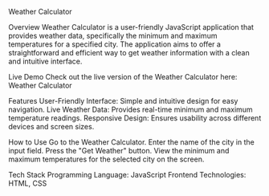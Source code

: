 Weather Calculator


Overview
Weather Calculator is a user-friendly JavaScript application that provides weather data, specifically the minimum and maximum temperatures for a specified city. The application aims to offer a straightforward and efficient way to get weather information with a clean and intuitive interface.



Live Demo
Check out the live version of the Weather Calculator here: Weather Calculator



Features
User-Friendly Interface: Simple and intuitive design for easy navigation.
Live Weather Data: Provides real-time minimum and maximum temperature readings.
Responsive Design: Ensures usability across different devices and screen sizes.


How to Use
Go to the Weather Calculator.
Enter the name of the city in the input field.
Press the "Get Weather" button.
View the minimum and maximum temperatures for the selected city on the screen.


Tech Stack
Programming Language: JavaScript
Frontend Technologies: HTML, CSS
